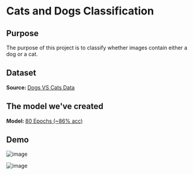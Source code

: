 # Cats and Dogs Classification

<h2>Purpose</h2>
The purpose of this project is to classify whether images contain either a dog or a cat.

<h2>Dataset</h2>
<b>Source: </b><a href="https://www.kaggle.com/competitions/dogs-vs-cats/data">Dogs VS Cats Data</a>

<h2>The model we've created</h2>
<b>Model: </b><a href="https://drive.google.com/file/d/1dX5Ogf5S0UKkW9o8fkG6G71St_zil-45/view?usp=share_link">80 Epochs (~86% acc)</a>

<h2>Demo</h2>

![image](https://user-images.githubusercontent.com/63483228/205444526-32ac6f2b-7004-4f60-8dc6-9961a1f31fd5.png)

![image](https://user-images.githubusercontent.com/63483228/205444545-d27e7b18-a537-41ac-b837-31eeddf0b54f.png)
